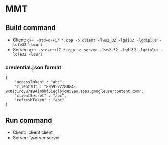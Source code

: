# MMT 

## Build command
- Client:
  ```g++ -std=c++17 *.cpp -o client -lws2_32 -lgdi32 -lgdiplus -lole32 -lcurl```
- Server:
  ```g++ -std=c++17 *.cpp -o server -lws2_32 -lgdi32 -lgdiplus -lole32 -lcurl```
### credential.json format
```
{
	"accessToken" : "abc",
	"clientID" : "895952228884-9c0ic1rovu7a94imbkf5iqglbjo852eo.apps.googleusercontent.com",
	"clientSecret" : "abc",
	"refreshToken" : "abc"
}
```


## Run command
- Client: \.client client
- Server: .\server server
